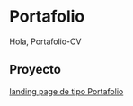 # Portafolio
Hola, Portafolio-CV

## Proyecto
[landing page de tipo Portafolio](https://serg274.github.io/Portafolio/GITHUB)

